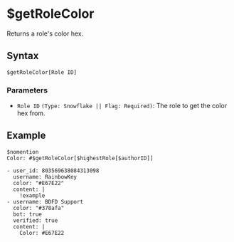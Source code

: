 # $getRoleColor
Returns a role's color hex.

## Syntax
```
$getRoleColor[Role ID]
```

### Parameters
- `Role ID` `(Type: Snowflake || Flag: Required)`: The role to get the color hex from.

## Example
```
$nomention
Color: #$getRoleColor[$highestRole[$authorID]]
```

``` discord yaml
- user_id: 803569638084313098
  username: RainbowKey
  color: "#E67E22"
  content: |
    !example
- username: BDFD Support
  color: "#378afa"
  bot: true
  verified: true
  content: |
    Color: #E67E22
```
